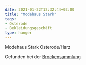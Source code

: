 ```yaml
---
date: 2021-01-22T12:32:44+02:00
title: "Modehaus Stark"
tags:
- Osterode
- Bekleidungsgeschäft
type: hanger
---
```

Modehaus Stark Osterode/Harz

<div class="source">Gefunden bei der <a href="https://www.neue-arbeit-brockensammlung.de/geschaefte/gebrauchtmoebelkaufhaus/">Brockensammlung</a></div>
